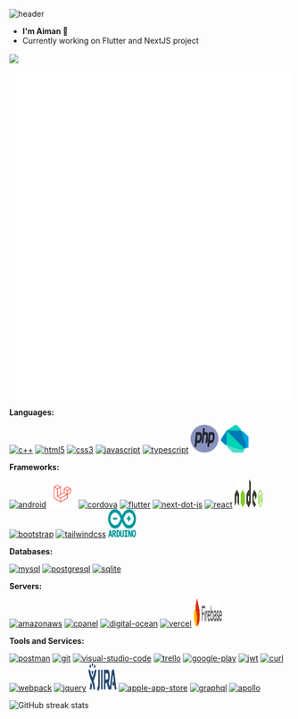 ![header](https://capsule-render.vercel.app/api?text=Hi%20there&type=waving&color=0:04619f,100:000000&height=250&section=header&fontSize=70&animation=scaleIn&fontColor=ffffff)
- **I'm Aiman 👋**
- Currently working on Flutter and NextJS project

<img align="center" src="https://komarev.com/ghpvc/?username=maimanazani&style=for-the-badge">
<p>
  <img align="center" src="https://github.com/maimanazani/github-stats/blob/master/generated/overview.svg">
  <img align="center" src="https://github.com/maimanazani/github-stats/blob/master/generated/languages.svg">
</p>

                     

**Languages:**

 [<img src='https://raw.githubusercontent.com/gilbarbara/logos/master/logos/c-plusplus.svg' alt='c++' height='50' width='50'>](https://www.w3schools.com/cpp/)   [<img src='https://raw.githubusercontent.com/gilbarbara/logos/master/logos/html-5.svg' alt='html5' height='50' width='50'>](https://www.w3.org/html/) [<img src='https://raw.githubusercontent.com/gilbarbara/logos/master/logos/css-3.svg' alt='css3' height='50' width='50'>](https://www.w3schools.com/css/)  [<img src='https://raw.githubusercontent.com/gilbarbara/logos/master/logos/javascript.svg' alt='javascript' height='50' width='50'>](https://developer.mozilla.org/en-US/docs/Web/JavaScript)  [<img src='https://raw.githubusercontent.com/gilbarbara/logos/master/logos/typescript-icon.svg' alt='typescript' height='50' width='50'>](https://www.typescriptlang.org/) [<img src='https://raw.githubusercontent.com/gilbarbara/logos/master/logos/php.svg' alt='php' height='50' width='50'>](https://www.php.net/)   [<img src='https://raw.githubusercontent.com/gilbarbara/logos/master/logos/dart.svg' alt='dartda' height='50' width='50'>](https://dart.dev/)
 
**Frameworks:**

[<img src='https://raw.githubusercontent.com/gilbarbara/logos/master/logos/android.svg' alt='android' height='50' width='50'  >](https://developer.android.com/studio)   [<img src='https://raw.githubusercontent.com/gilbarbara/logos/master/logos/laravel.svg' alt='laravel' height='50' width='50'>](https://laravel.com/) [<img src='https://raw.githubusercontent.com/gilbarbara/logos/master/logos/cordova.svg' alt='cordova' height='50' width='50'>](https://cordova.apache.org/)  [<img src='https://raw.githubusercontent.com/gilbarbara/logos/master/logos/flutter.svg' alt='flutter' height='50' width='50'>](https://flutter.dev/) [<img src='https://raw.githubusercontent.com/gilbarbara/logos/master/logos/nextjs.svg' alt='next-dot-js' height='50' width='50'>](https://nextjs.org/)  [<img src='https://raw.githubusercontent.com/gilbarbara/logos/master/logos/react.svg' alt='react' height='50' width='50'>](https://reactjs.org/) [<img src='https://raw.githubusercontent.com/gilbarbara/logos/master/logos/nodejs.svg' alt='node-dot-js' height='50' width='50'>](https://nodejs.org/en/)  [<img src='https://raw.githubusercontent.com/gilbarbara/logos/master/logos/bootstrap.svg' alt='bootstrap' height='50' width='50'>](https://getbootstrap.com/)   [<img src='https://raw.githubusercontent.com/gilbarbara/logos/master/logos/tailwindcss-icon.svg' alt='tailwindcss' height='50' width='50'>](https://tailwindcss.com/)   [<img src='https://raw.githubusercontent.com/gilbarbara/logos/master/logos/arduino.svg' alt='arduino' height='50' width='50'>](https://www.arduino.cc/)    

**Databases:**

[<img src='https://raw.githubusercontent.com/gilbarbara/logos/master/logos/mysql.svg' alt='mysql' height='50' width='50'>](https://www.mysql.com/) [<img src='https://raw.githubusercontent.com/gilbarbara/logos/master/logos/postgresql.svg' alt='postgresql' height='50' width='50'>](https://www.postgresql.org/)  [<img src='https://raw.githubusercontent.com/gilbarbara/logos/master/logos/sqlite.svg' alt='sqlite' height='50' width='50'>](https://www.sqlite.org/index.html)

**Servers:**

[<img src='https://raw.githubusercontent.com/gilbarbara/logos/master/logos/aws.svg' alt='amazonaws' height='50' width='50'>](https://aws.amazon.com/)  [<img src='https://raw.githubusercontent.com/gilbarbara/logos/master/logos/cpanel.svg' alt='cpanel' height='50' width='50'>](https://cpanel.net/)   [<img src='https://raw.githubusercontent.com/gilbarbara/logos/master/logos/digital-ocean.svg' alt='digital-ocean' height='50' width='50'>](https://www.digitalocean.com/)  [<img src='https://raw.githubusercontent.com/gilbarbara/logos/master/logos/vercel-icon.svg' alt='vercel' height='50' width='50'>](https://vercel.com/)  [<img src='https://raw.githubusercontent.com/gilbarbara/logos/master/logos/firebase.svg' alt='firebase' height='50' width='50'>](https://firebase.google.com/) 

**Tools and Services:**

 [<img src='https://raw.githubusercontent.com/gilbarbara/logos/master/logos/postman-icon.svg' alt='postman' height='50' width='50'>](https://www.postman.com/)  [<img src='https://raw.githubusercontent.com/gilbarbara/logos/master/logos/git-icon.svg' alt='git' height='50' width='50'>](https://git-scm.com/)  [<img src='https://raw.githubusercontent.com/gilbarbara/logos/master/logos/visual-studio-code.svg' alt='visual-studio-code' height='50' width='50'>](https://code.visualstudio.com/)  [<img src='https://raw.githubusercontent.com/gilbarbara/logos/master/logos/trello.svg' alt='trello' height='50' width='50'>](https://trello.com/en)  [<img src='https://raw.githubusercontent.com/gilbarbara/logos/master/logos/google-play-icon.svg' alt='google-play' height='50'  width='50'>](https://play.google.com/console/about/)  [<img src='https://raw.githubusercontent.com/gilbarbara/logos/master/logos/jwt.svg' alt='jwt' height='50' width='50'>](https://jwt.io/)  [<img src='https://raw.githubusercontent.com/gilbarbara/logos/master/logos/curl.svg' alt='curl' height='50' width='50'>](https://curl.se/)
    [<img src='https://raw.githubusercontent.com/gilbarbara/logos/master/logos/webpack.svg' alt='webpack' height='50' width='50'>](https://webpack.js.org/)   [<img src='https://raw.githubusercontent.com/gilbarbara/logos/master/logos/jquery-mobile.svg' alt='jquery' height='50' width='50'>](https://jquerymobile.com/) [<img src='https://raw.githubusercontent.com/gilbarbara/logos/master/logos/jira.svg' alt='jira' height='50' width='50'>](https://www.atlassian.com/software/jira)     [<img src='https://raw.githubusercontent.com/gilbarbara/logos/master/logos/apple-app-store.svg' alt='apple-app-store' height='50' width='50'>](https://appstoreconnect.apple.com/)                [<img src='https://raw.githubusercontent.com/gilbarbara/logos/master/logos/graphql.svg' alt='graphql' height='50' width='50'>](https://graphql.org/)        [<img src='https://raw.githubusercontent.com/gilbarbara/logos/master/logos/apollostack.svg' alt='apollo' height='50' width='50'>](https://www.apollographql.com/)           


![GitHub streak stats](https://github-readme-streak-stats.herokuapp.com/?user=maimanazani)  
